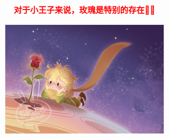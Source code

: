 <div style="color: red; text-align: center; font-size: 26px;font-weight: bold;margin-bottom: 30px">
  对于小王子来说，玫瑰是特别的存在🎈🍒
</div>
  
<img  src="../static/xiaowangzhi.jpg" style="text-align: center;">
